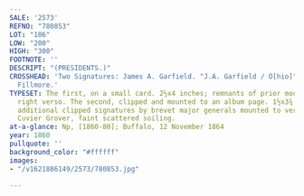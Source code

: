 ```yaml
---
SALE: '2573'
REFNO: "780853"
LOT: "106"
LOW: "200"
HIGH: "300"
FOOTNOTE: ''
DESCRIPT: "(PRESIDENTS.)"
CROSSHEAD: 'Two Signatures: James A. Garfield. "J.A. Garfield / O[hio]" * Millard
  Fillmore.'
TYPESET: The first, on a small card. 2½x4 inches; remnants of prior mounting at upper
  right verso. The second, clipped and mounted to an album page. 1½x3¾ inches; two
  additional clipped signatures by brevet major generals mounted to verso including
  Cuvier Grover, faint scattered soiling.
at-a-glance: Np, [1860-80]; Buffalo, 12 November 1864
year: 1860
pullquote: ''
background_color: "#ffffff"
images:
- "/v1621886149/2573/780853.jpg"

---
```

